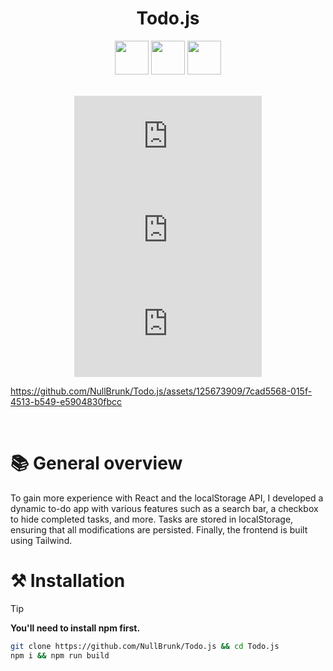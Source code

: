 <div align="center">

# Todo.js  

<div>
  <img width="54" src="https://github.com/user-attachments/assets/009b8522-dcd3-4b03-8e75-067947b244a7">
  <img width="54" src="https://github.com/user-attachments/assets/168508c3-aa65-47e9-83fb-54a2b73216b7">
  <img width="54" src="https://github.com/user-attachments/assets/8448f5dd-8ec6-4394-8474-995ab092f90f">
</div>

<br/> 

![GitHub top language](https://img.shields.io/github/languages/top/NullBrunk/Todo.js?style=for-the-badge)
![GitHub commit activity](https://img.shields.io/github/commit-activity/m/NullBrunk/Todo.js?style=for-the-badge)
![repo size](https://img.shields.io/github/repo-size/NullBrunk/Todo.js?style=for-the-badge)

</div>

https://github.com/NullBrunk/Todo.js/assets/125673909/7cad5568-015f-4513-b549-e5904830fbcc

<br>

# 📚 General overview

To gain more experience with React and the localStorage API, I developed a dynamic to-do app with various features such as a search bar, a checkbox to hide completed tasks, and more. Tasks are stored in localStorage, ensuring that all modifications are persisted. Finally, the frontend is built using Tailwind.

# ⚒️ Installation

> [!TIP]
> **You'll need to install npm first.**

```bash
git clone https://github.com/NullBrunk/Todo.js && cd Todo.js
npm i && npm run build
```

